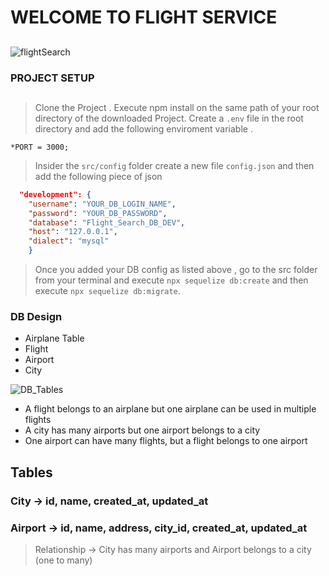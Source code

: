 # WELCOME TO FLIGHT SERVICE 
##
![flightSearch](https://previews.123rf.com/images/visivasnc/visivasnc1710/visivasnc171000047/87935861-booking-and-search-flight-ticket-air-travel-trip-vacation-concept-banner-web-template-.jpg)
### PROJECT SETUP
##

> Clone the Project .
> Execute npm install on the same path of your root directory of the downloaded Project.
>Create a `.env` file in the root directory and add the following enviroment variable .

    *PORT = 3000;
> Insider the `src/config` folder create a new file `config.json` and then add the following piece of json
```json
  "development": {
    "username": "YOUR_DB_LOGIN_NAME",
    "password": "YOUR_DB_PASSWORD",
    "database": "Flight_Search_DB_DEV",
    "host": "127.0.0.1",
    "dialect": "mysql"
    }
```
> Once you added your DB config as listed above , go to the src folder from your terminal and execute `npx sequelize db:create` and then execute `npx sequelize db:migrate`.

### DB Design

  - Airplane Table
  - Flight
  - Airport
  - City 


![DB_Tables](https://user-images.githubusercontent.com/99763066/209309552-36f32ece-d2a2-442a-8647-4fefbc0cedf8.jpg)

  - A flight belongs to an airplane but one airplane can be used in multiple flights
  - A city has many airports but one airport belongs to a city
  - One airport can have many flights, but a flight belongs to one airport


  
## Tables

### City -> id, name, created_at, updated_at
### Airport -> id, name, address, city_id, created_at, updated_at

> Relationship -> City has many airports and Airport belongs to a city (one to many)



